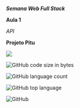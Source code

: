 ***Semana Web Full Stack***

**Aula 1**

*API*

__Projeto Pitu__

[<img src="https://i.pinimg.com/564x/6e/f5/fb/6ef5fba9f51dd4b3f1e42d195d679c00.jpg">](Pitu)

![GitHub code size in bytes](https://img.shields.io/github/languages/code-size/luisroxis/pitu?style=for-the-badge)

![GitHub language count](https://img.shields.io/github/languages/count/luisroxis/pitu?style=for-the-badge)

![GitHub top language](https://img.shields.io/github/languages/top/luisroxis/pitu?style=for-the-badge)

![GitHub](https://img.shields.io/github/license/luisroxis/pitu?style=for-the-badge)